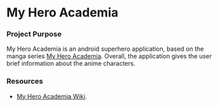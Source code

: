 # My Hero Academia

### Project Purpose
My Hero Academia is an android superhero application, based on the manga series [My Hero Academia](https://en.wikipedia.org/wiki/My_Hero_Academia).
Overall, the application gives the user brief information about the anime characters.

### Resources
- [My Hero Academia Wiki](http://bokunoheroacademia.wikia.com/wiki/My_Hero_Academia_Wiki).
